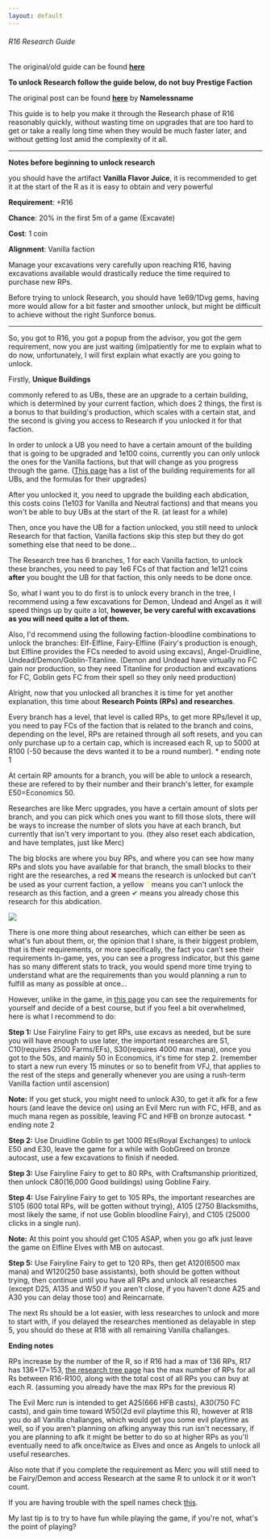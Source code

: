 ```yaml
---
layout: default
---
```


###### R16 Research Guide

The original/old guide can be found **[here](/realm/OldR16Guide/)**

**To unlock Research follow the guide below, do not buy Prestige Faction**

The original post can be found **[here](https://www.kongregate.com/forums/8945-realm-grinder/topics/1264578)** by **Namelessname**

This guide is to help you make it through the Research phase of R16 reasonably quickly, without wasting time on upgrades that are too hard to get or take a really long time when they would be much faster later, and without getting lost amid the complexity of it all.

---

**Notes before beginning to unlock research**

 you should have the artifact **Vanilla Flavor Juice**, it is recommended to get it at the start of the R as it is easy to obtain and very powerful

**Requirement**: +R16

**Chance**: 20% in the first 5m of a game (Excavate)

**Cost**: 1 coin

**Alignment**: Vanilla faction

Manage your excavations very carefully upon reaching R16, having excavations available would drastically reduce the time required to purchase new RPs.

Before trying to unlock Research, you should have 1e69/1Dvg gems, having more would allow for a bit faster and smoother unlock, but might be difficult to achieve without the right Sunforce bonus.

---

So, you got to R16, you got a popup from the advisor, you got the gem requirement, now you are just waiting (im)patiently for me to explain what to do now, unfortunately, I will first explain what exactly are you going to unlock.

Firstly, **Unique Buildings**

commonly refered to as UBs, these are an upgrade to a certain building, which is determined by your current faction, which does 2 things, the first is a bonus to that building's production, which scales with a certain stat, and the second is giving you access to Research if you unlocked it for that faction.

In order to unlock a UB you need to have a certain amount of the building that is going to be upgraded and 1e100 coins, currently you can only unlock the ones for the Vanilla factions, but that will change as you progress through the game. ([This page](/realm/UniqueBuilding) has a list of the building requirements for all UBs, and the formulas for their upgrades)

After you unlocked it, you need to upgrade the building each abdication, this costs coins (1e103 for Vanilla and Neutral factions) and that means you won't be able to buy UBs at the start of the R. (at least for a while)

Then, once you have the UB for a faction unlocked, you still need to unlock Research for that faction, Vanilla factions skip this step but they do got something else that need to be done...

The Research tree has 6 branches, 1 for each Vanilla faction, to unlock these branches, you need to pay 1e6 FCs of that faction and 1e121 coins **after** you bought the UB for that faction, this only needs to be done once.

So, what I want you to do first is to unlock every branch in the tree, I recommend using a few excavations for Demon, Undead and Angel as it will speed things up by quite a lot, **however, be very careful with excavations as you will need quite a lot of them.**

Also, I'd recommend using the following faction-bloodline combinations to unlock the branches: Elf-Elfline, Fairy-Elfline (Fairy's production is enough, but Elfline provides the FCs needed to avoid using excavs), Angel-Druidline, Undead/Demon/Goblin-Titanline. (Demon and Undead have virtually no FC gain nor production, so they need Titanline for production and excavations for FC, Goblin gets FC from their spell so they only need production)

Alright, now that you unlocked all branches it is time for yet another explanation, this time about **Research Points (RPs) and researches**.

Every branch has a level, that level is called RPs, to get more RPs/level it up, you need to pay FCs of the faction that is related to the branch and coins, depending on the level, RPs are retained through all soft resets, and you can only purchase up to a certain cap, which is increased each R, up to 5000 at R100 (-50 because the devs wanted it to be a round number). * ending note 1

At certain RP amounts for a branch, you will be able to unlock a research, these are refered to by their number and their branch's letter, for example E50=Economics 50.

Researches are like Merc upgrades, you have a certain amount of slots per branch, and you can pick which ones you want to fill those slots, there will be ways to increase the number of slots you have at each branch, but currently that isn't very important to you. (they also reset each abdication, and have templates, just like Merc)

The big blocks are where you buy RPs, and where you can see how many RPs and slots you have available for that branch, the small blocks to their right are the researches, a red <span style="color: darkred;">&#10060;</span> means the research is unlocked but can't be used as your current faction, a yellow <span style="color: yellow;">&#63;</span> means you can't unlock the research as this faction, and a green <span style="color: green;">&#10004;</span> means you already chose this research for this abdication.

![](/realm/img/picks/bigblockresearch.png)

There is one more thing about researches, which can either be seen as what's fun about them, or, the opinion that I share, is their biggest problem, that is their requirements, or more specifically, the fact you can't see their requirements in-game, yes, you can see a progress indicator, but this game has so many different stats to track, you would spend more time trying to understand what are the requirements than you would planning a run to fulfill as many as possible at once...

However, unlike in the game, in [this page](/realm/ResearchTree/) you can see the requirements for yourself and decide of a best course, but if you feel a bit overwhelmed, here is what I recommend to do:

**Step 1:** Use Fairyline Fairy to get RPs, use excavs as needed, but be sure you will have enough to use later, the important researches are S1, C10(requires 2500 Farms/EFs), S30(requires 4000 max mana), once you got to the 50s, and mainly 50 in Economics, it's time for step 2. (remember to start a new run every 15 minutes or so to benefit from VFJ, that applies to the rest of the steps and generally whenever you are using a rush-term Vanilla faction until ascension)

**Note:** If you get stuck, you might need to unlock A30, to get it afk for a few hours (and leave the device on) using an Evil Merc run with FC, HFB, and as much mana regen as possible, leaving FC and HFB on bronze autocast.  * ending note 2

**Step 2:** Use Druidline Goblin to get 1000 REs(Royal Exchanges) to unlock E50 and E30, leave the game for a while with GobGreed on bronze autocast, use a few excavations to finish if needed.

**Step 3:** Use Fairyline Fairy to get to 80 RPs, with Craftsmanship prioritized, then unlock C80(16,000 Good buildings) using Gobline Fairy.

**Step 4:** Use Fairyline Fairy to get to 105 RPs, the important researches are S105 (600 total RPs, will be gotten without trying), A105 (2750 Blacksmiths, most likely the same, if not use Goblin bloodline Fairy), and C105 (25000 clicks in a single run).

**Note:** At this point you should get C105 ASAP, when you go afk just leave the game on Elfline Elves with MB on autocast.

**Step 5:** Use Fairyline Fairy to get to 120 RPs, then get A120(6500 max mana) and W120(250 base assistants), both should be gotten without trying, then continue until you have all RPs and unlock all researches (except D25, A135 and W50 if you aren't close, if you haven't done A25 and A30 you can delay those too) and Reincarnate.

The next Rs should be a lot easier, with less researches to unlock and more to start with, if you delayed the researches mentioned as delayable in step 5, you should do these at R18 with all remaining Vanilla challanges.

**Ending notes**

RPs increase by the number of the R, so if R16 had a max of 136 RPs, R17 has 136+17=153, [the research tree page](/realm/ResearchTree) has the max number of RPs for all Rs between R16-R100, along with the total cost of all RPs you can buy at each R. (assuming you already have the max RPs for the previous R)

The Evil Merc run is intended to get A25(666 HFB casts), A30(750 FC casts), and gain time toward W50(2d evil playtime this R), however at R18 you do all Vanilla challanges, which would get you some evil playtime as well, so if you aren't planning on afking anyway this run isn't necessary, if you are planning to afk it might be better to do so at higher RPs as you'll eventually need to afk once/twice as Elves and once as Angels to unlock all useful researches.

Also note that if you complete the requirement as Merc you will still need to be Fairy/Demon and access Research at the same R to unlock it or it won't count.

If you are having trouble with the spell names check [this](/realm/Terminology/).

My last tip is to try to have fun while playing the game, if you're not, what's the point of playing?
